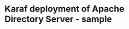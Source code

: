 Karaf deployment of Apache Directory Server - sample
====================================================

